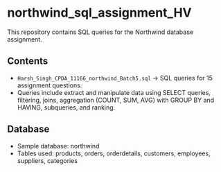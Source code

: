 # northwind_sql_assignment_HV

This repository contains SQL queries for the Northwind database assignment.  

## Contents
- `Harsh_Singh_CPDA_11166_northwind_Batch5.sql` → SQL queries for 15 assignment questions.
- Queries include extract and manipulate data using SELECT queries, filtering, joins, aggregation (COUNT, SUM, AVG) with GROUP BY and HAVING, subqueries, and ranking.

## Database
- Sample database: northwind
- Tables used: products, orders, orderdetails, customers, employees, suppliers, categories
